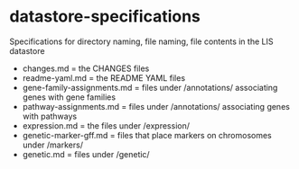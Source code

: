 # datastore-specifications
Specifications for directory naming, file naming, file contents in the LIS datastore

- changes.md = the CHANGES files
- readme-yaml.md = the README YAML files
- gene-family-assignments.md = files under /annotations/ associating genes with gene families
- pathway-assignments.md = files under /annotations/ associating genes with pathways
- expression.md = the files under /expression/
- genetic-marker-gff.md = files that place markers on chromosomes under /markers/
- genetic.md = files under /genetic/
